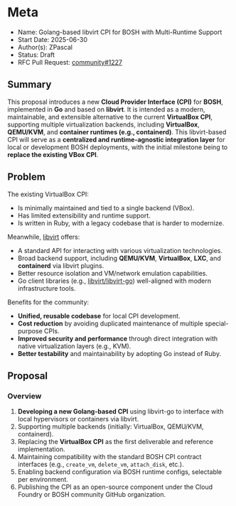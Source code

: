 # Meta
[meta]: #meta
- Name: Golang-based libvirt CPI for BOSH with Multi-Runtime Support
- Start Date: 2025-06-30
- Author(s): ZPascal
- Status: Draft
- RFC Pull Request: [community#1227](https://github.com/cloudfoundry/community/pull/1227)

## Summary

This proposal introduces a new **Cloud Provider Interface (CPI)** for **BOSH**, implemented in **Go** and based on **libvirt**. It is intended as a modern, maintainable, and extensible alternative to the current **VirtualBox CPI**, supporting multiple virtualization backends, including **VirtualBox**, **QEMU/KVM**, and **container runtimes (e.g., containerd)**. This libvirt-based CPI will serve as a **centralized and runtime-agnostic integration layer** for local or development BOSH deployments, with the initial milestone being to **replace the existing VBox CPI**.

## Problem

The existing VirtualBox CPI:
- Is minimally maintained and tied to a single backend (VBox).
- Has limited extensibility and runtime support.
- Is written in Ruby, with a legacy codebase that is harder to modernize.

Meanwhile, [libvirt](https://libvirt.org/) offers:
- A standard API for interacting with various virtualization technologies.
- Broad backend support, including **QEMU/KVM**, **VirtualBox**, **LXC**, and **containerd** via libvirt plugins.
- Better resource isolation and VM/network emulation capabilities.
- Go client libraries (e.g., [libvirt/libvirt-go](https://gitlab.com/libvirt/libvirt-go)) well-aligned with modern infrastructure tools.

Benefits for the community:
- **Unified, reusable codebase** for local CPI development.
- **Cost reduction** by avoiding duplicated maintenance of multiple special-purpose CPIs.
- **Improved security and performance** through direct integration with native virtualization layers (e.g., KVM).
- **Better testability** and maintainability by adopting Go instead of Ruby.

## Proposal

### Overview

1. **Developing a new Golang-based CPI** using libvirt-go to interface with local hypervisors or containers via libvirt.
2. Supporting multiple backends (initially: VirtualBox, QEMU/KVM, containerd).
3. Replacing the **VirtualBox CPI** as the first deliverable and reference implementation.
4. Maintaining compatibility with the standard BOSH CPI contract interfaces (e.g., `create_vm`, `delete_vm`, `attach_disk`, etc.).
5. Enabling backend configuration via BOSH runtime configs, selectable per environment.
6. Publishing the CPI as an open-source component under the Cloud Foundry or BOSH community GitHub organization.
